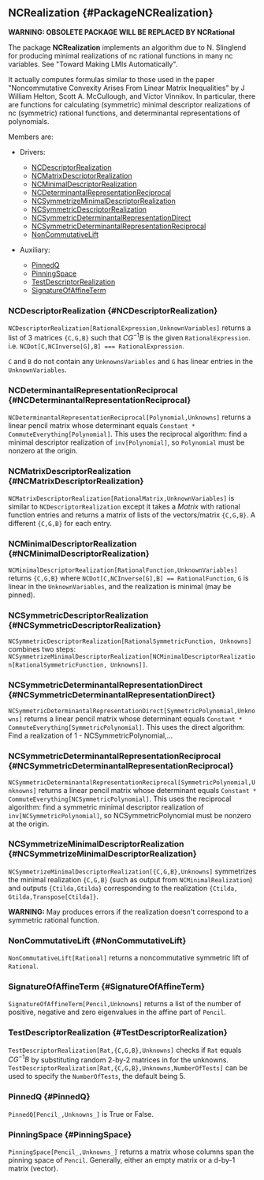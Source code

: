 ## NCRealization {#PackageNCRealization}

**WARNING: OBSOLETE PACKAGE WILL BE REPLACED BY NCRational**

The package **NCRealization** implements an algorithm due to N. Slinglend for producing minimal
realizations of nc rational functions in many nc variables. See "Toward Making LMIs Automatically".

It actually computes formulas similar to those used in the paper "Noncommutative Convexity Arises From Linear Matrix Inequalities" by J William Helton, Scott A. McCullough, and Victor Vinnikov. In particular, there are functions for calculating (symmetric) minimal descriptor realizations of nc (symmetric) rational functions, and determinantal representations of polynomials.

Members are:

* Drivers:
    * [NCDescriptorRealization](#NCDescriptorRealization)
    * [NCMatrixDescriptorRealization](#NCMatrixDescriptorRealization)
    * [NCMinimalDescriptorRealization](#NCMinimalDescriptorRealization)
    * [NCDeterminantalRepresentationReciprocal](#NCDeterminantalRepresentationReciprocal)
    * [NCSymmetrizeMinimalDescriptorRealization](#NCSymmetrizeMinimalDescriptorRealization)
    * [NCSymmetricDescriptorRealization](#NCSymmetricDescriptorRealization)
    * [NCSymmetricDeterminantalRepresentationDirect](#NCSymmetricDeterminantalRepresentationDirect)
    * [NCSymmetricDeterminantalRepresentationReciprocal](#NCSymmetricDeterminantalRepresentationReciprocal)
    * [NonCommutativeLift](#NonCommutativeLift)

* Auxiliary:
    * [PinnedQ](#PinnedQ)
    * [PinningSpace](#PinningSpace)
    * [TestDescriptorRealization](#TestDescriptorRealization)
    * [SignatureOfAffineTerm](#SignatureOfAffineTerm)

### NCDescriptorRealization {#NCDescriptorRealization}

`NCDescriptorRealization[RationalExpression,UnknownVariables]` returns a list of 3 matrices `{C,G,B}` such that $C G^{-1} B$ is the given `RationalExpression`. i.e. `NCDot[C,NCInverse[G],B] === RationalExpression`.

`C` and `B` do not contain any `UnknownsVariables` and `G` has linear entries
in the `UnknownVariables`.

### NCDeterminantalRepresentationReciprocal {#NCDeterminantalRepresentationReciprocal}

`NCDeterminantalRepresentationReciprocal[Polynomial,Unknowns]` returns a linear pencil matrix whose determinant
 equals `Constant * CommuteEverything[Polynomial]`. This uses the reciprocal algorithm: find a minimal descriptor realization of `inv[Polynomial]`, so `Polynomial` must be nonzero at the origin.

### NCMatrixDescriptorRealization {#NCMatrixDescriptorRealization}

`NCMatrixDescriptorRealization[RationalMatrix,UnknownVariables]` is similar to `NCDescriptorRealization` except it takes a *Matrix* with rational function entries and returns a matrix of lists of the vectors/matrix `{C,G,B}`. A different `{C,G,B}` for each entry.

### NCMinimalDescriptorRealization {#NCMinimalDescriptorRealization}

`NCMinimalDescriptorRealization[RationalFunction,UnknownVariables]` returns `{C,G,B}` where `NCDot[C,NCInverse[G],B] == RationalFunction`, `G` is linear in the `UnknownVariables`, and the realization is minimal (may be pinned).

### NCSymmetricDescriptorRealization {#NCSymmetricDescriptorRealization}

`NCSymmetricDescriptorRealization[RationalSymmetricFunction, Unknowns]` combines two steps: `NCSymmetrizeMinimalDescriptorRealization[NCMinimalDescriptorRealization[RationalSymmetricFunction, Unknowns]]`.

### NCSymmetricDeterminantalRepresentationDirect {#NCSymmetricDeterminantalRepresentationDirect}

`NCSymmetricDeterminantalRepresentationDirect[SymmetricPolynomial,Unknowns]` returns a linear pencil matrix whose determinant equals `Constant * CommuteEverything[SymmetricPolynomial]`. This uses the direct algorithm: Find a realization of 1 - NCSymmetricPolynomial,...

### NCSymmetricDeterminantalRepresentationReciprocal {#NCSymmetricDeterminantalRepresentationReciprocal}

`NCSymmetricDeterminantalRepresentationReciprocal[SymmetricPolynomial,Unknowns]` returns a linear pencil matrix whose determinant equals `Constant * CommuteEverything[NCSymmetricPolynomial]`. This uses the reciprocal algorithm: find a symmetric minimal descriptor realization of `inv[NCSymmetricPolynomial]`, so NCSymmetricPolynomial must be nonzero at the origin.

### NCSymmetrizeMinimalDescriptorRealization {#NCSymmetrizeMinimalDescriptorRealization}

`NCSymmetrizeMinimalDescriptorRealization[{C,G,B},Unknowns]` symmetrizes the minimal realization `{C,G,B}` (such as output from `NCMinimalRealization`) and outputs `{Ctilda,Gtilda}` corresponding to the realization `{Ctilda, Gtilda,Transpose[Ctilda]}`.

**WARNING:** May produces errors if the realization doesn't correspond to a symmetric rational function.

### NonCommutativeLift {#NonCommutativeLift}

`NonCommutativeLift[Rational]` returns a noncommutative symmetric lift of `Rational`.

### SignatureOfAffineTerm {#SignatureOfAffineTerm}

`SignatureOfAffineTerm[Pencil,Unknowns]` returns a list of the number of positive, negative and zero eigenvalues in the affine part of `Pencil`.

### TestDescriptorRealization {#TestDescriptorRealization}

`TestDescriptorRealization[Rat,{C,G,B},Unknowns]` checks if `Rat` equals $C G^{-1} B$ by substituting random 2-by-2 matrices in for the unknowns. `TestDescriptorRealization[Rat,{C,G,B},Unknowns,NumberOfTests]` can be used to specify the `NumberOfTests`, the default being 5.

### PinnedQ {#PinnedQ}

`PinnedQ[Pencil_,Unknowns_]` is True or False.

### PinningSpace {#PinningSpace}

`PinningSpace[Pencil_,Unknowns_]` returns a matrix whose columns span the pinning space of `Pencil`. Generally, either an empty matrix or a d-by-1 matrix (vector).


